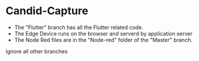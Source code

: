 # Candid-Capture

- The "Flutter" branch has all the Flutter related code.
- The Edge Device runs on the browser and serverd by application server
- The Node Red files are in the "Node-red" folder of the "Master" branch.

Ignore all other branches 
